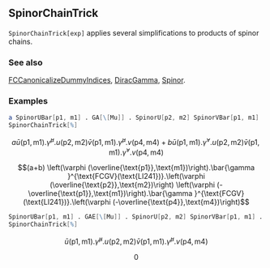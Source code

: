 ## SpinorChainTrick

`SpinorChainTrick[exp]` applies several simplifications to products of spinor chains.

### See also

[FCCanonicalizeDummyIndices](FCCanonicalizeDummyIndices), [DiracGamma](DiracGamma), [Spinor](Spinor).

### Examples

```mathematica
a SpinorUBar[p1, m1] . GA[\[Mu]] . SpinorU[p2, m2] SpinorVBar[p1, m1] . GA[\[Mu]] . SpinorV[p4, m4] + b SpinorUBar[p1, m1] . GA[\[Nu]] . SpinorU[p2, m2] SpinorVBar[p1, m1] . GA[\[Nu]] . SpinorV[p4, m4]
SpinorChainTrick[%]
```

$$a \bar{u}(\text{p1},\text{m1}).\bar{\gamma }^{\mu }.u(\text{p2},\text{m2}) \bar{v}(\text{p1},\text{m1}).\bar{\gamma }^{\mu }.v(\text{p4},\text{m4})+b \bar{u}(\text{p1},\text{m1}).\bar{\gamma }^{\nu }.u(\text{p2},\text{m2}) \bar{v}(\text{p1},\text{m1}).\bar{\gamma }^{\nu }.v(\text{p4},\text{m4})$$

$$(a+b) \left(\varphi (\overline{\text{p1}},\text{m1})\right).\bar{\gamma }^{\text{FCGV}(\text{LI241})}.\left(\varphi (\overline{\text{p2}},\text{m2})\right) \left(\varphi (-\overline{\text{p1}},\text{m1})\right).\bar{\gamma }^{\text{FCGV}(\text{LI241})}.\left(\varphi (-\overline{\text{p4}},\text{m4})\right)$$

```mathematica
SpinorUBar[p1, m1] . GAE[\[Mu]] . SpinorU[p2, m2] SpinorVBar[p1, m1] . GA[\[Mu]] . SpinorV[p4, m4]
SpinorChainTrick[%]
```

$$\bar{u}(\text{p1},\text{m1}).\hat{\gamma }^{\mu }.u(\text{p2},\text{m2}) \bar{v}(\text{p1},\text{m1}).\bar{\gamma }^{\mu }.v(\text{p4},\text{m4})$$

$$0$$